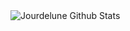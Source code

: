 <img align="center" src="https://github-readme-stats.vercel.app/api?username=Jourdelune&include_all_commits=true&count_private=true&show_icons=true&line_height=20&title_color=7A7ADB&icon_color=2234AE&text_color=D3D3D3&bg_color=0,000000,130F40" alt="Jourdelune Github Stats">
